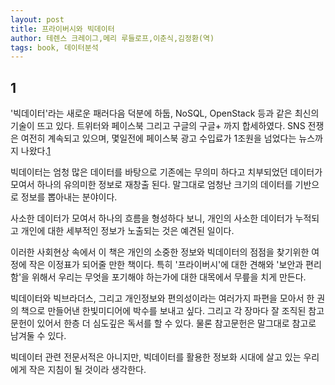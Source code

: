 ```yaml
---
layout: post
title: 프라이버시와 빅데이터
author: 테렌스 크레이그,메리 루들로프,이춘식,김정환(역)
tags: book, 데이터분석
---
```


## 1
'빅데이터'라는 새로운 패러다음 덕분에 하둡, NoSQL, OpenStack 등과 같은 최신의 기술이 뜨고 있다. 트위터와 페이스북 그리고 구글의 구글+ 까지 합세하였다. SNS 전쟁은 여전히 계속되고 있으며, 몇일전에 페이스북 광고 수입료가 1조원을 넘었다는 뉴스까지 나왔다.[1](http://www.zdnet.co.kr/news/news_view.asp?artice_id=20121024170653)

빅데이터는 엄청 많은 데이터를 바탕으로 기존에는 무의미 하다고 치부되었던 데이터가 모여서 하나의 유의미한 정보로 재창출 된다. 말그대로 엄청난 크기의 데이터를 기반으로 정보를 뽑아내는 분야이다.

사소한 데이터가 모여서 하나의 흐름을 형성하다 보니, 개인의 사소한 데이터가 누적되고 개인에 대한 세부적인 정보가 노출되는 것은 예견된 일이다.

이러한 사회현상 속에서 이 책은 개인의 소중한 정보와 빅데이터의 점점을 찾기위한 여정에 작은 이정표가 되어줄 만한 책이다. 특히 '프라이버시'에 대한 견해와 '보안과 편리함'을 위해서 우리는 무엇을 포기해야 하는가에 대한 대목에서 무릎을 치게 만든다.

빅데이터와 빅브라더스, 그리고 개인정보와 편의성이라는 여러가지 파편을 모아서 한 권의 책으로 만들어낸 한빛미디어에 박수를 보내고 싶다. 그리고 각 장마다 잘 조직된 참고문헌이 있어서 한층 더 심도깊은 독서를 할 수 있다. 물론 참고문헌은 말그대로 참고로 남겨둘 수 있다.

빅데이터 관련 전문서적은 아니지만, 빅데이터를 활용한 정보화 시대에 살고 있는 우리에게 작은 지침이 될 것이라 생각한다.